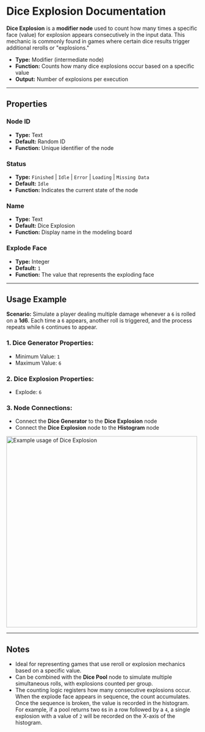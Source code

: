 # Dice Explosion Documentation

**Dice Explosion** is a **modifier node** used to count how many times a specific face (value) for explosion appears consecutively in the input data. This mechanic is commonly found in games where certain dice results trigger additional rerolls or "explosions."

- **Type:** Modifier (intermediate node)
- **Function:** Counts how many dice explosions occur based on a specific value
- **Output:** Number of explosions per execution

---

## **Properties**

### **Node ID**

- **Type:** Text
- **Default:** Random ID
- **Function:** Unique identifier of the node

### **Status**

- **Type:** `Finished` | `Idle` | `Error` | `Loading` | `Missing Data`
- **Default:** `Idle`
- **Function:** Indicates the current state of the node

### **Name**

- **Type:** Text
- **Default:** Dice Explosion
- **Function:** Display name in the modeling board

### **Explode Face**

- **Type:** Integer
- **Default:** `1`
- **Function:** The value that represents the exploding face

---

## **Usage Example**

**Scenario:** Simulate a player dealing multiple damage whenever a `6` is rolled on a **1d6**. Each time a `6` appears, another roll is triggered, and the process repeats while `6` continues to appear.

### **1. Dice Generator Properties:**

- Minimum Value: `1`
- Maximum Value: `6`

### **2. Dice Explosion Properties:**

- Explode: `6`

### **3. Node Connections:**

- Connect the **Dice Generator** to the **Dice Explosion** node
- Connect the **Dice Explosion** node to the **Histogram** node

<img src="/images/dice-explode.png" width="500px" alt="Example usage of Dice Explosion"/>

---

## **Notes**

- Ideal for representing games that use reroll or explosion mechanics based on a specific value.
- Can be combined with the **Dice Pool** node to simulate multiple simultaneous rolls, with explosions counted per group.
- The counting logic registers how many consecutive explosions occur. When the explode face appears in sequence, the count accumulates. Once the sequence is broken, the value is recorded in the histogram. For example, if a pool returns two `6`s in a row followed by a `4`, a single explosion with a value of `2` will be recorded on the X-axis of the histogram.
